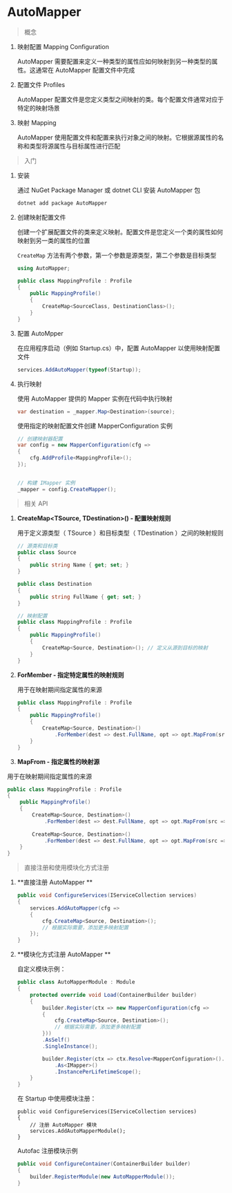 # AutoMapper

> 概念

1. 映射配置 Mapping Configuration

   AutoMapper 需要配置来定义一种类型的属性应如何映射到另一种类型的属性。这通常在 AutoMapper 配置文件中完成

2. 配置文件 Profiles

   AutoMapper 配置文件是您定义类型之间映射的类。每个配置文件通常对应于特定的映射场景

3. 映射 Mapping

   AutoMapper 使用配置文件和配置来执行对象之间的映射。它根据源属性的名称和类型将源属性与目标属性进行匹配



> 入门

1. 安装

   通过 NuGet Package Manager 或 dotnet CLI 安装 AutoMapper 包

   ```bash
   dotnet add package AutoMapper
   ```

2. 创建映射配置文件

   创建一个扩展配置文件的类来定义映射。配置文件是您定义一个类的属性如何映射到另一类的属性的位置

   `CreateMap` 方法有两个参数，第一个参数是源类型，第二个参数是目标类型

   ```c#
   using AutoMapper;
   
   public class MappingProfile : Profile
   {
       public MappingProfile()
       {
           CreateMap<SourceClass, DestinationClass>();
       }
   }
   ```

   

3. 配置 AutoMpper

   在应用程序启动（例如 Startup.cs）中，配置 AutoMapper 以使用映射配置文件

   ```c#
   services.AddAutoMapper(typeof(Startup));
   ```

   

4. 执行映射

   使用 AutoMapper 提供的 Mapper 实例在代码中执行映射

   ```c#
   var destination = _mapper.Map<Destination>(source);
   ```

   

   使用指定的映射配置文件创建 MapperConfiguration 实例

   ```c#
   // 创建映射器配置
   var config = new MapperConfiguration(cfg =>
   {
       cfg.AddProfile<MappingProfile>();
   });
   
   
   // 构建 IMapper 实例
   _mapper = config.CreateMapper();
   ```

   

> 相关 API

1. **CreateMap<TSource, TDestination>() - 配置映射规则**

   用于定义源类型（ TSource ）和目标类型（ TDestination ）之间的映射规则

   ```c#
   // 源类和目标类
   public class Source
   {
       public string Name { get; set; }
   }
   
   public class Destination
   {
       public string FullName { get; set; }
   }
   
   // 映射配置
   public class MappingProfile : Profile
   {
       public MappingProfile()
       {
           CreateMap<Source, Destination>(); // 定义从源到目标的映射
       }
   }
   ```

   

2. **ForMember - 指定特定属性的映射规则**

   用于在映射期间指定属性的来源

   ```c#
   public class MappingProfile : Profile
   {
       public MappingProfile()
       {
           CreateMap<Source, Destination>()
               .ForMember(dest => dest.FullName, opt => opt.MapFrom(src => src.Name)); // Map 'Name' to 'FullName'
       }
   }
   ```

   

3.  **MapFrom - 指定属性的映射源**

   用于在映射期间指定属性的来源

   ```c#
   public class MappingProfile : Profile
   {
       public MappingProfile()
       {
           CreateMap<Source, Destination>()
               .ForMember(dest => dest.FullName, opt => opt.MapFrom(src => src.Name)); // Map 'Name' to 'FullName'
               
           CreateMap<Source, Destination>()
               .ForMember(dest => dest.FullName, opt => opt.MapFrom(src => $"{src.FirstName} {src.LastName}")); // Map 'FirstName' and 'LastName' to 'FullName'
       }
   }
   ```



> 直接注册和使用模块化方式注册

1. **直接注册 AutoMapper **

   ```c#
   public void ConfigureServices(IServiceCollection services)
   {
       services.AddAutoMapper(cfg =>
       {
           cfg.CreateMap<Source, Destination>();
           // 根据实际需要，添加更多映射配置
       });
   }
   ```

   

2. **模块化方式注册 AutoMapper **

   自定义模块示例：

   ```c#
   public class AutoMapperModule : Module
   {
       protected override void Load(ContainerBuilder builder)
       {
           builder.Register(ctx => new MapperConfiguration(cfg =>
           {
               cfg.CreateMap<Source, Destination>();
               // 根据实际需要，添加更多映射配置
           }))
           .AsSelf()
           .SingleInstance();
   
           builder.Register(ctx => ctx.Resolve<MapperConfiguration>().CreateMapper())
               .As<IMapper>()
               .InstancePerLifetimeScope();
       }
   }
   ```

   

   在 Startup 中使用模块注册：

   ```
   public void ConfigureServices(IServiceCollection services)
   {
       // 注册 AutoMapper 模块
       services.AddAutoMapperModule();
   }
   ```

   

   Autofac 注册模块示例

   ```c#
   public void ConfigureContainer(ContainerBuilder builder)
   {
       builder.RegisterModule(new AutoMapperModule());
   }
   ```

